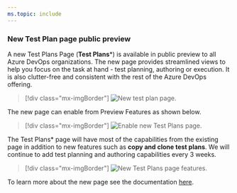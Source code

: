 ```yaml
---
ms.topic: include
---
```


### New Test Plan page public preview
 
A new Test Plans Page (**Test Plans***) is available in public preview to all Azure DevOps organizations. The new page provides streamlined views to help you focus on the task at hand - test planning, authoring or execution. It is also clutter-free and consistent with the rest of the Azure DevOps offering.

> [!div class="mx-imgBorder"]
> ![New test plan page.](../../media/154_22.png "New test plan page")

The new page can enable from Preview Features as shown below. 

> [!div class="mx-imgBorder"]
> ![Enable new Test Plans page.](../../media/154_23.png "Enable new Test Plans page")

The Test Plans* page will have most of the capabilities from the existing page in addition to new features such as **copy and clone test plans**. We will continue to add test planning and authoring capabilities every 3 weeks.

> [!div class="mx-imgBorder"]
> ![New Test Plans page features.](../../media/154_24.png "New Test Plans page features")

To learn more about the new page see the documentation [here](/azure/devops/test/new-test-plans-page?view=azure-devops&preserve-view=true).